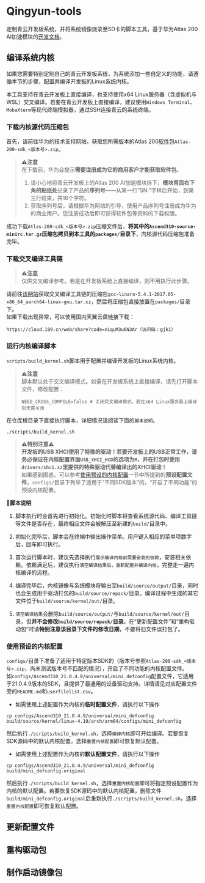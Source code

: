 # Qingyun-tools
定制青云开发板系统，并将系统镜像烧录至SD卡的脚本工具，基于华为Atlas 200 AI加速模块的[开发文档](https://support.huawei.com/enterprise/zh/doc/EDOC1100221707/939091dd)。

## 编译系统内核
如果您需要特别定制自己的青云开发板系统，为系统添加一些自定义的功能，请遵循本节的步骤，配置并编译开发板的Linux系统内核。

本工具支持在青云开发板上直接编译，也支持使用x64 Linux服务器（含虚拟机与WSL）交叉编译。若要在青云开发板上直接编译，建议使用`Windows Terminal`、`MobaXterm`等现代终端模拟器，通过SSH连接青云的系统终端。

### 下载内核源代码压缩包
首先，请前往华为的技术支持网站，获取您所需版本的Atlas 200[软件包](https://support.huawei.com/enterprise/zh/ascend-computing/atlas-200-pid-23464086/software)`Atlas-200-sdk_<版本号>.zip`。

> **⚠️注意**  
> 在下载前，华为会提示**需要注册成为它的商用客户才能获取软件包**。
> 1. 请小心地将青云开发板上的Atlas 200 AI加速模块拆下，**模块背面右下角的贴纸处**记录了产品的**序列号**——从第一行“SN:”字样后开始，到第三行结束，共16个字符。
> 2. 获取序列号后，请根据华为网站的引导，使用产品序列号注册成为华为的商业用户。您注册成功后即可获得软件包等资料的下载权限。

成功下载`Atlas-200-sdk_<版本号>.zip`压缩文件后，**将其中的`Ascend310-source-minirc.tar.gz`压缩包拷贝到本工具的`packages/`目录下**，内核源代码压缩包准备完毕。

### 下载交叉编译工具链
> **⚠️注意**  
> 仅供交叉编译参考。若是在开发板系统上直接编译，则不用执行此步骤。

请前往[该网站](http://releases.linaro.org/components/toolchain/binaries/5.4-2017.05/aarch64-linux-gnu/gcc-linaro-5.4.1-2017.05-x86_64_aarch64-linux-gnu.tar.xz)获取交叉编译工具链的压缩包`gcc-linaro-5.4.1-2017.05-x86_64_aarch64-linux-gnu.tar.xz`，然后将压缩包直接放置在`packages/`目录下。  
如果下载出现异常，可以使用国内天翼云盘链接下载：
```
https://cloud.189.cn/web/share?code=niquM3u6N3Ar（访问码：gjk1）
```

### 运行内核编译脚本
`scripts/build_kernel.sh`脚本用于配置并编译开发板的Linux系统内核。

> **⚠️注意**  
> 脚本默认处于交叉编译模式。如需在开发板系统上直接编译，请先打开脚本文件，修改配置：
> ```
> NEED_CROSS_COMPILE=false # 关闭交叉编译模式。若在x64 Linux服务器上编译则无需关闭
> ```

在仓库根目录下直接执行脚本，详细情况请阅读下面的`脚本说明`。
```
./scripts/build_kernel.sh
```

> **⚠️特别注意⚠️**  
> **开发板的USB XHCI使用了特殊的驱动！若要开发板上的USB正常工作，请务必保证在内核配置界面`USB_XHCI_HCD`的选项为`M`，并在打包时使用`drivers/xhci.xz`里提供的特殊驱动代替编译出的XHCI驱动！**  
> 如果感到困惑，可以参考[使用预设的内核配置](#使用预设的内核配置)一节中所提到的**预设配置文件**。`configs/`目录下列举了适用于“不同SDK版本”的，“开启了不同功能”的预设内核配置。

**📘脚本说明**
1. 脚本执行时会首先进行初始化。初始化时脚本将查看系统源代码、编译工具链等文件是否存在，最终相应文件会被解压至新建的`build/`目录中。

2. 初始化完毕后，脚本会在终端中输出操作菜单。用户键入相应的菜单项数字后，回车即可执行。

3. 首次运行脚本时，建议先选择执行`展示编译内核前需要安装的依赖`，安装相关依赖。依赖满足后，建议执行`清空编译结果后，重新配置并编译内核`，完整走一遍内核编译的流程。

4. 编译完毕后，内核镜像与系统模块将输出至`build/source/output/`目录，同时也会生成用于驱动打包的`build/source/repack/`目录。编译过程中生成的其它文件位于`build/source/kernel/out/`目录。

5. `清空编译结果`会删除`build/source/output/`与`build/source/kernel/out/`目录，但**并不会修改`build/source/repack/`目录**。在“更新配置文件”和“重构驱动包”时请**特别注意该目录下文件的修改日期**，不要将旧文件误打包了。

### 使用预设的内核配置
`configs/`目录下准备了适用于特定版本SDK的（版本号参照`Atlas-200-sdk_<版本号>.zip`，尚未测试版本号不匹配的情况），开启了不同功能的内核配置文件。  
如`configs/Ascend310_21.0.4.9/universal/mini_defconfig`配置文件，它适用于21.0.4.9版本的SDK，且提供了最通用的设备驱动支持。详情请见对应配置文件旁的`README.md`和`userfilelist.csv`。

- 如需使用上述配置作为内核的**临时配置文件**，请执行以下操作
```
cp configs/Ascend310_21.0.4.9/universal/mini_defconfig build/source/kernel/linux-4.19/arch/arm64/configs/mini_defconfig
```
然后执行`./scripts/build_kernel.sh`，选择`编译内核`即可开始编译。若要恢复SDK源码中的默认内核配置，选择`重置内核配置`即可恢复默认配置。

- 如需使用上述配置作为内核的**默认配置文件**，请执行以下操作
```
cp configs/Ascend310_21.0.4.9/universal/mini_defconfig build/mini_defconfig.original
```
然后执行`./scripts/build_kernel.sh`，选择`重置内核配置`即可将指定预设配置作为内核的默认配置。若要恢复SDK源码中的默认内核配置，删除文件`build/mini_defconfig.original`后重新执行`./scripts/build_kernel.sh`，选择`重置内核配置`即可恢复默认配置。

## 更新配置文件
## 重构驱动包
## 制作启动镜像包
